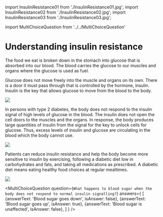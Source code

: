 import InsulinResistance01 from './InsulinResistance01.jpg';
import InsulinResistance02 from './InsulinResistance02.jpg';
import InsulinResistance03 from './InsulinResistance03.jpg';

import MultiChoiceQuestion from '../../MultiChoiceQuestion'

# Understanding insulin resistance

The food we eat is broken down in the stomach into glucose that is
absorbed into our blood. The blood carries the glucose to our muscles
and organs where the glucose is used as fuel.

Glucose does not move freely into the muscle and organs on its own.
There is a door it must pass through that is controlled by the hormone,
insulin. Insulin is the key that allows glucose to move from the blood
to the body.

<img src={InsulinResistance01} />

In persons with type 2 diabetes, the body does not respond to the
insulin signal of high levels of glucose in the blood. The insulin does
not open the cell doors to the muscles and the organs. In response, the
body produces large quantities of insulin from the signal for the key to
unlock cells for glucose. Thus, excess levels of insulin and glucose are
circulating in the blood which the body cannot use.

<img src={InsulinResistance02} />

Patients can reduce insulin resistance and help the body become more
sensitive to insulin by exercising, following a diabetic diet low in
carbohydrates and fats, and taking all medications as prescribed. A
diabetic diet means eating healthy food choices at regular mealtimes.

<img src={InsulinResistance03} />

<MultiChoiceQuestion
question={`What happens to blood sugar when the body does not respond to normal insulin signalling?`}
answers={
[
{answerText: 'Blood sugar goes down', isAnswer: false},
{answerText: 'Blood sugar goes up', isAnswer: true},
{answerText: 'Blood sugar is unaffected', isAnswer: false},
]
}
/>
